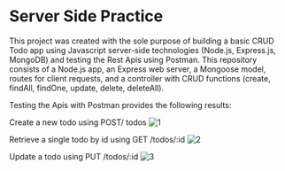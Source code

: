 # Server Side Practice

This project was created with the sole purpose of building a basic CRUD Todo app using Javascript server-side technologies (Node.js, Express.js, MongoDB) and 
testing the Rest Apis using Postman. This repository consists of a Node.js app, an Express web server, a Mongoose model, routes for client requests, and a 
controller with CRUD functions (create, findAll, findOne, update, delete, deleteAll).

Testing the Apis with Postman provides the following results: 

Create a new todo using POST/ todos
![1](https://user-images.githubusercontent.com/62124046/103469704-f0d75900-4d1c-11eb-97ab-e06db5125787.png)

Retrieve a single todo by id using GET /todos/:id
![2](https://user-images.githubusercontent.com/62124046/103469702-ef0d9580-4d1c-11eb-997f-e4467fb4acef.png)

Update a todo using PUT /todos/:id
![3](https://user-images.githubusercontent.com/62124046/103469703-f03ec280-4d1c-11eb-830e-5059c014513c.png)





